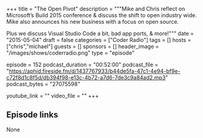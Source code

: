 +++
title = "The Open Pivot"
description = """Mike and Chris reflect on Microsoft’s Build 2015 conference & discuss the shift to open industry wide. Mike also announces his new business with a focus on open source.

Plus we discuss Visual Studio Code a bit, bad app ports, & more!"""
date = "2015-05-04"
draft = false
categories = ["Coder Radio"]
tags = []
hosts = ["chris","michael"]
guests = []
sponsors = []
header_image = "/images/shows/coderradio.png"
type = "episode"

episode = 152
podcast_duration = "00:52:00"
podcast_file = "https://aphid.fireside.fm/d/1437767933/b44de5fa-47c1-4e94-bf9e-c72f8d1c8f5d/db394f98-e13c-4b72-a7d6-7de3c9a84ad2.mp3"
podcast_bytes = "27075598"

youtube_link = ""
video_file = ""
+++

## Episode links

None

